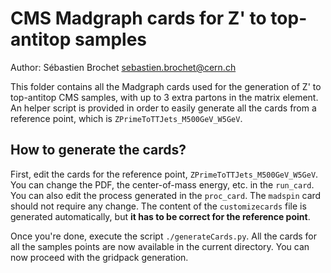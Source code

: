 # CMS Madgraph cards for Z' to top-antitop samples
Author: Sébastien Brochet <sebastien.brochet@cern.ch>

This folder contains all the Madgraph cards used for the generation of Z' to top-antitop CMS samples, with up to 3 extra partons in the matrix element. An helper script is provided in order to easily generate all the cards from a reference point, which is `ZPrimeToTTJets_M500GeV_W5GeV`.

## How to generate the cards?

First, edit the cards for the reference point, `ZPrimeToTTJets_M500GeV_W5GeV`. You can change the PDF, the center-of-mass energy, etc. in the `run_card`. You can also edit the process generated in the `proc_card`. The `madspin` card should not require any change. The content of the `customizecards` file is generated automatically, but **it has to be correct for the reference point**.

Once you're done, execute the script `./generateCards.py`. All the cards for all the samples points are now available in the current directory. You can now proceed with the gridpack generation.
